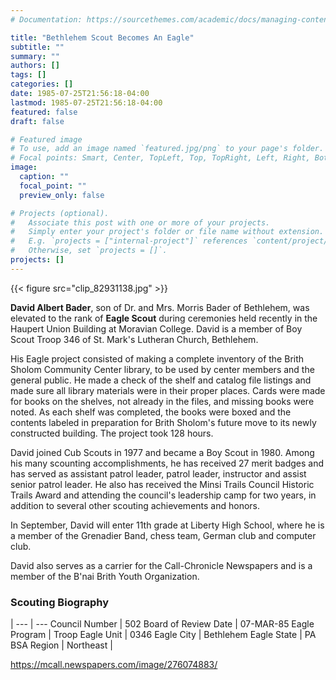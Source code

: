 ```yaml
---
# Documentation: https://sourcethemes.com/academic/docs/managing-content/

title: "Bethlehem Scout Becomes An Eagle"
subtitle: ""
summary: ""
authors: []
tags: []
categories: []
date: 1985-07-25T21:56:18-04:00
lastmod: 1985-07-25T21:56:18-04:00
featured: false
draft: false

# Featured image
# To use, add an image named `featured.jpg/png` to your page's folder.
# Focal points: Smart, Center, TopLeft, Top, TopRight, Left, Right, BottomLeft, Bottom, BottomRight.
image:
  caption: ""
  focal_point: ""
  preview_only: false

# Projects (optional).
#   Associate this post with one or more of your projects.
#   Simply enter your project's folder or file name without extension.
#   E.g. `projects = ["internal-project"]` references `content/project/deep-learning/index.md`.
#   Otherwise, set `projects = []`.
projects: []
---
```


{{< figure src="clip_82931138.jpg" >}}

**David Albert Bader**, son of Dr. and Mrs. Morris Bader of Bethlehem, was elevated to the rank of **Eagle Scout** during ceremonies held recently in the Haupert Union Building at Moravian College. David is a member of Boy Scout Troop 346 of St. Mark's Lutheran Church, Bethlehem.

His Eagle project consisted of making a complete inventory of the Brith Sholom Community Center library, to be used by center members and the general public. He made a check of the shelf and catalog file listings and made sure all library materials were in their proper places. Cards were made for books on the shelves, not already in the files, and missing books were noted. As each shelf was completed, the books were boxed and the contents labeled in preparation for Brith Sholom's future move to its newly constructed building. The project took 128 hours.

David joined Cub Scouts in 1977 and became a Boy Scout in 1980. Among his many scounting accomplishments, he has received 27 merit badges and has served as assistant patrol leader, patrol leader, instructor and assist senior patrol leader. He also has received the Minsi Trails Council Historic Trails Award and attending the council's leadership camp for two years, in addition to several other scouting achievements and honors.

In September, David will enter 11th grade at Liberty High School, where he is a member of the Grenadier Band, chess team, German club and computer club.

David also serves as a carrier for the Call-Chronicle Newspapers and is a member of the B'nai Brith Youth Organization.

### Scouting Biography ###

 | 
--- 		      | ---
Council Number	      | 502
Board of Review Date  | 07-MAR-85 
Eagle Program	      | Troop 
Eagle Unit	      | 0346 
Eagle City	      | Bethlehem 
Eagle State	      | PA 
BSA Region	      | Northeast
 | 

https://mcall.newspapers.com/image/276074883/

